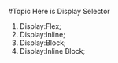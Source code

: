 #Topic Here is Display Selector

1. Display:Flex;
2. Display:Inline;
3. Display:Block;
4. Display:Inline Block;